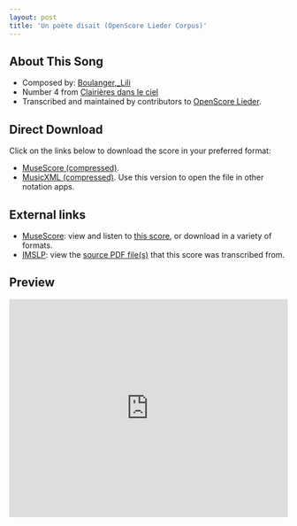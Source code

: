```yaml
---
layout: post
title: 'Un poète disait (OpenScore Lieder Corpus)'
---
```


## About This Song

- Composed by: [Boulanger,_Lili](https://fourscoreandmore.org/openscore/lieder/Boulanger,_Lili)
- Number 4 from [Clairières dans le ciel](https://fourscoreandmore.org/openscore/lieder/Boulanger,_Lili/Clairières_dans_le_ciel)
- Transcribed and maintained by contributors to [OpenScore Lieder].

[OpenScore Lieder]: https://musescore.com/openscore-lieder-corpus

## Direct Download

Click on the links below to download the score in your preferred format:
- [MuseScore (compressed)](https://github.com/openscore/lieder/blob/main/scores/Boulanger,_Lili/Clairières_dans_le_ciel/04_Un_poète_disait/lc5857981.mscz?raw=true).
- [MusicXML (compressed)](https://github.com/openscore/lieder/blob/main/scores/Boulanger,_Lili/Clairières_dans_le_ciel/04_Un_poète_disait/lc5857981.mxl?raw=true). Use this version to open the file in other notation apps.

## External links

- [MuseScore]: view and listen to [this score][MuseScore], or download in a variety of formats.
- [IMSLP]: view the [source PDF file(s)][IMSLP] that this score was transcribed from.

[MuseScore]: https://musescore.com/score/5857981
[IMSLP]: https://imslp.org/wiki/Special:ReverseLookup/25057

## Preview

<iframe width="100%" height="394" src="https://musescore.com/openscore-lieder-corpus/scores/5857981/embed" frameborder="0" allowfullscreen allow="autoplay; fullscreen"></iframe>
